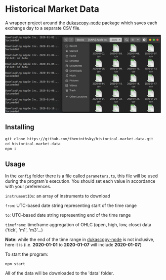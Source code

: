 # Historical Market Data

A wrapper project around the [dukascopy-node](https://www.npmjs.com/package/dukascopy-node) package which saves each exchange day to a separate CSV file.

![Demo](/images/demo.png)

## Installing

```
git clone https://github.com/theninthsky/historical-market-data.git
cd historical-market-data
npm i
```

## Usage

In the `config` folder there is a file called `parameters.ts`, this file will be used during the program's execution.
You should set each value in accordance with your preferences.

`instrumentIDs`: an array of instruments to download

`from`: UTC-based date string representing start of the time range

`to`: UTC-based date string representing end of the time range

`timeframe`: timeframe aggregation of OHLC (open, high, low, close) data ('tick', 'm1', 'm3'...)

**Note**: while the end of the time range in [dukascopy-node](https://www.npmjs.com/package/dukascopy-node) is not inclusive, here it is (i.e. **2020-01-01** to **2020-01-07** will include **2020-01-07**)

To start the program:

```
npm start
```

All of the data will be downloaded to the 'data' folder.
